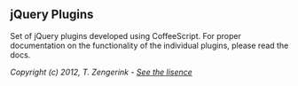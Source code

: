 jQuery Plugins
--------------

Set of jQuery plugins developed using CoffeeScript. For proper documentation on the functionality of the individual plugins, please read the docs.

*Copyright (c) 2012, T. Zengerink - [See the lisence](https://raw.github.com/Mytho/jQuery-Plugin-Collection/master/LICENSE)*
